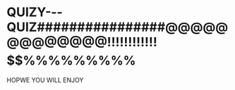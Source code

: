 # QUIZY---QUIZ################@@@@@@@@@@@@@!!!!!!!!!!!!$$$$$$$$$$$$$$%%%%%%%%%
HOPWE YOU WILL ENJOY
